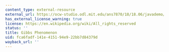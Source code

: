 ```yaml
---
content_type: external-resource
external_url: https://ocw-studio.odl.mit.edu/ans7870/18/18.06/javademo/Gibbs/
has_external_license_warning: true
license: https://en.wikipedia.org/wiki/All_rights_reserved
status: ''
title: Gibbs Phenomenon
uid: fca6fadf-141e-4151-94e9-22bb7d84379d
wayback_url: ''
---
```

